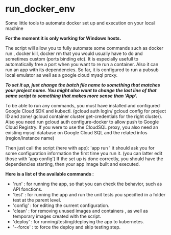 # run_docker_env
Some little tools to automate docker set up and execution on your local machine


**For the moment it is only working for Windows hosts.**


The script will allow you to fully automate some commands such as docker run , docker kill, docker rm that you would usually have to do and sometimes custom (ports binding etc). It is especially usefull to automatically free a port when you want to re run a container.
Also it can run an app with its dependencies. So far, it is configured to run a pubsub local emulator as well as a google cloud mysql proxy.


***To set it up, just change the batch file name to something that matches your project name. You might also want to change the last line of that same script to something that makes more sense than 'App'.***


To be able to run any commands, you must have installed and configured Google Cloud SDK and kubectl. (gcloud auth login/ gcloud config for project ID and zone/ gcloud container cluster get-credentials for the right cluster). Also you need run gcloud auth configure-docker to allow push to Google Cloud Registry.
If you were to use the CloudSQL proxy, you also need an existing mysql database on Google Cloud SQL and the related infos (region/instance name)

Then just call the script (here with app):
'app run '
it should ask you for some configuration information the first time you run it. (you can latter edit those with 'app config')
If the set up is done correctly, you should have the dependencies starting, then your app image built and executed.


**Here is a list of the available commands :**

* 'run' : for running the app, so that you can check the behavior, such as API fonctions.
* 'test' : for running the app and run the unit tests you specified in a folder test at the parent level.
* 'config' : for editing the current configuration.
* 'clean' : for removing unused images and containers , as well as temporary images created with the script.
* 'deploy' : for running/testing/deploying the app to kubernetes. 
* '--force' : to force the deploy and skip testing step.


